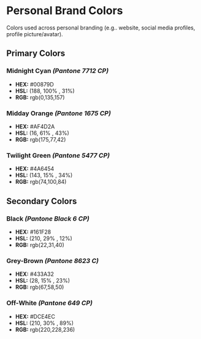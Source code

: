 # Personal Brand Colors
Colors used across personal branding (e.g.. website, social media profiles, profile picture/avatar).

## Primary Colors
### Midnight Cyan _(Pantone 7712 CP)_
- **HEX:** #00879D
- **HSL:** (188, 100% , 31%)
- **RGB:** rgb(0,135,157)

### Midday Orange _(Pantone 1675 CP)_
- **HEX:** #AF4D2A
- **HSL:** (16, 61% , 43%)
- **RGB:** rgb(175,77,42)

### Twilight Green _(Pantone 5477 CP)_
- **HEX:** #4A6454
- **HSL:** (143, 15% , 34%)
- **RGB:** rgb(74,100,84)

## Secondary Colors
### Black _(Pantone Black 6 CP)_
- **HEX:** #161F28
- **HSL:** (210, 29% , 12%)
- **RGB:** rgb(22,31,40)

### Grey-Brown _(Pantone 8623 C)_
- **HEX:** #433A32
- **HSL:** (28, 15% , 23%)
- **RGB:** rgb(67,58,50)

### Off-White _(Pantone 649 CP)_
- **HEX:** #DCE4EC
- **HSL:** (210, 30% , 89%)
- **RGB:** rgb(220,228,236)